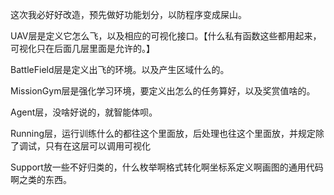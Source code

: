 这次我必好好改造，预先做好功能划分，以防程序变成屎山。

UAV层是定义它怎么飞，以及相应的可视化接口。【什么私有函数这些都用起来，可视化只在后面几层里面是允许的。】

BattleField层是定义出飞的环境。以及产生区域什么的。

MissionGym层是强化学习环境，要定义出怎么的任务算好，以及奖赏值啥的。

Agent层，没啥好说的，就智能体呗。

Running层，运行训练什么的都往这个里面放，后处理也往这个里面放，并规定除了调试，只有在这层可以调用可视化

Support放一些不好归类的，什么枚举啊格式转化啊坐标系定义啊画图的通用代码啊之类的东西。